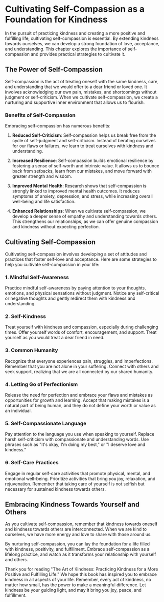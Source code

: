 Cultivating Self-Compassion as a Foundation for Kindness
====================================================================

In the pursuit of practicing kindness and creating a more positive and fulfilling life, cultivating self-compassion is essential. By extending kindness towards ourselves, we can develop a strong foundation of love, acceptance, and understanding. This chapter explores the importance of self-compassion and provides practical strategies to cultivate it.

The Power of Self-Compassion
----------------------------

Self-compassion is the act of treating oneself with the same kindness, care, and understanding that we would offer to a dear friend or loved one. It involves acknowledging our own pain, mistakes, and shortcomings without judgment or self-criticism. When we cultivate self-compassion, we create a nurturing and supportive inner environment that allows us to flourish.

### Benefits of Self-Compassion

Embracing self-compassion has numerous benefits:

1. **Reduced Self-Criticism**: Self-compassion helps us break free from the cycle of self-judgment and self-criticism. Instead of berating ourselves for our flaws or failures, we learn to treat ourselves with kindness and understanding.

2. **Increased Resilience**: Self-compassion builds emotional resilience by fostering a sense of self-worth and intrinsic value. It allows us to bounce back from setbacks, learn from our mistakes, and move forward with greater strength and wisdom.

3. **Improved Mental Health**: Research shows that self-compassion is strongly linked to improved mental health outcomes. It reduces symptoms of anxiety, depression, and stress, while increasing overall well-being and life satisfaction.

4. **Enhanced Relationships**: When we cultivate self-compassion, we develop a deeper sense of empathy and understanding towards others. This strengthens our relationships, as we can offer genuine compassion and kindness without expecting perfection.

Cultivating Self-Compassion
---------------------------

Cultivating self-compassion involves developing a set of attitudes and practices that foster self-love and acceptance. Here are some strategies to help you cultivate self-compassion in your life:

### 1. **Mindful Self-Awareness**

Practice mindful self-awareness by paying attention to your thoughts, emotions, and physical sensations without judgment. Notice any self-critical or negative thoughts and gently redirect them with kindness and understanding.

### 2. **Self-Kindness**

Treat yourself with kindness and compassion, especially during challenging times. Offer yourself words of comfort, encouragement, and support. Treat yourself as you would treat a dear friend in need.

### 3. **Common Humanity**

Recognize that everyone experiences pain, struggles, and imperfections. Remember that you are not alone in your suffering. Connect with others and seek support, realizing that we are all connected by our shared humanity.

### 4. **Letting Go of Perfectionism**

Release the need for perfection and embrace your flaws and mistakes as opportunities for growth and learning. Accept that making mistakes is a natural part of being human, and they do not define your worth or value as an individual.

### 5. **Self-Compassionate Language**

Pay attention to the language you use when speaking to yourself. Replace harsh self-criticism with compassionate and understanding words. Use phrases such as "It's okay, I'm doing my best," or "I deserve love and kindness."

### 6. **Self-Care Practices**

Engage in regular self-care activities that promote physical, mental, and emotional well-being. Prioritize activities that bring you joy, relaxation, and rejuvenation. Remember that taking care of yourself is not selfish but necessary for sustained kindness towards others.

Embracing Kindness Towards Yourself and Others
----------------------------------------------

As you cultivate self-compassion, remember that kindness towards oneself and kindness towards others are interconnected. When we are kind to ourselves, we have more energy and love to share with those around us.

By nurturing self-compassion, you can lay the foundation for a life filled with kindness, positivity, and fulfillment. Embrace self-compassion as a lifelong practice, and watch as it transforms your relationship with yourself and others.

Thank you for reading "The Art of Kindness: Practicing Kindness for a More Positive and Fulfilling Life." We hope this book has inspired you to embrace kindness in all aspects of your life. Remember, every act of kindness, no matter how small, has the power to make a meaningful difference. Let kindness be your guiding light, and may it bring you joy, peace, and fulfillment.
